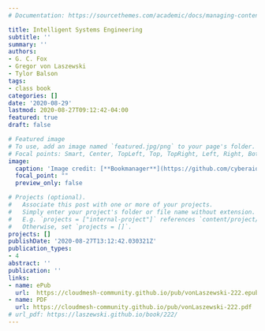 ```yaml
---
# Documentation: https://sourcethemes.com/academic/docs/managing-content/

title: Intelligent Systems Engineering
subtitle: ''
summary: ''
authors:
- G. C. Fox
- Gregor von Laszewski
- Tylor Balson
tags:
- class book
categories: []
date: '2020-08-29'
lastmod: 2020-08-27T09:12:42-04:00
featured: true
draft: false

# Featured image
# To use, add an image named `featured.jpg/png` to your page's folder.
# Focal points: Smart, Center, TopLeft, Top, TopRight, Left, Right, BottomLeft, Bottom, BottomRight.
image:
  caption: 'Image credit: [**Bookmanager**](https://github.com/cyberaide/bookmanager)'
  focal_point: ""
  preview_only: false

# Projects (optional).
#   Associate this post with one or more of your projects.
#   Simply enter your project's folder or file name without extension.
#   E.g. `projects = ["internal-project"]` references `content/project/deep-learning/index.md`.
#   Otherwise, set `projects = []`.
projects: []
publishDate: '2020-08-27T13:12:42.030321Z'
publication_types:
- 4
abstract: ''
publication: ''
links:
- name: ePub
  url:  https://cloudmesh-community.github.io/pub/vonLaszewski-222.epub
- name: PDF
  url: https://cloudmesh-community.github.io/pub/vonLaszewski-222.pdf
# url_pdf: https://laszewski.github.io/book/222/
---
```

